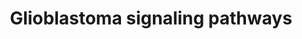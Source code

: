 ---
annotations:
- id: PW:0000711
  parent: disease pathway
  type: Pathway Ontology
  value: glioma pathway
- id: PW:0000170
  parent: signaling pathway
  type: Pathway Ontology
  value: epidermal growth factor/neuregulin signaling pathway
- id: PW:0000965
  parent: signaling pathway
  type: Pathway Ontology
  value: phosphatidylinositol 3-kinase class II signaling pathway
- id: CL:0000030
  parent: native cell
  type: Cell Type Ontology
  value: glioblast
- id: PW:0000387
  parent: signaling pathway
  type: Pathway Ontology
  value: Arf family mediated signaling pathway
- id: PW:0000102
  parent: signaling pathway
  type: Pathway Ontology
  value: the extracellular signal-regulated Raf/Mek/Erk signaling pathway
- id: PW:0000963
  parent: signaling pathway
  type: Pathway Ontology
  value: phosphatidylinositol 3-kinase class I signaling pathway
- id: PW:0000328
  parent: signaling pathway
  type: Pathway Ontology
  value: fibroblast growth factor signaling pathway
- id: PW:0000840
  parent: signaling pathway
  type: Pathway Ontology
  value: protein kinase C (PKC) signaling pathway
- id: DOID:1319
  parent: disease of cellular proliferation
  type: Disease Ontology
  value: brain cancer
- id: DOID:3068
  parent: disease of cellular proliferation
  type: Disease Ontology
  value: glioblastoma
- id: PW:0000718
  parent: regulatory pathway
  type: Pathway Ontology
  value: p53 signaling pathway
- id: DOID:162
  parent: disease of cellular proliferation
  type: Disease Ontology
  value: cancer
authors:
- AlexanderPico
- MaintBot
- Ddigles
- Mkutmon
- Khanspers
- Egonw
- Elisson nl
- Fehrhart
- Eweitz
description: 'The most frequently altered genes in glioblastoma. This pathway originally
  accompanied the 2008 Nature publication on the comprehensive genomic characterization
  of human glioblastoma genes and core pathways by TCGA, The Cancer Genome Atlas (see
  Bibliography).  Assembled from literature and public pathway database resources,
  this representation can easily be kept up to date at WikiPathways.org.  Sources:
  [http://cbio.mskcc.org/cancergenomics/gbm/pathways/GBM_pathway_20080708.pdf cBio
  Cancer Genomics Portal]  Proteins on this pathway have targeted assays available
  via the [https://assays.cancer.gov/available_assays?wp_id=WP2261 CPTAC Assay Portal]'
last-edited: 2021-05-27
organisms:
- Homo sapiens
redirect_from:
- /index.php/Pathway:WP2261
- /instance/WP2261
revision: null
schema-jsonld:
- '@context': https://schema.org/
  '@id': https://wikipathways.github.io/pathways/WP2261.html
  '@type': Dataset
  creator:
    '@type': Organization
    name: WikiPathways
  description: 'The most frequently altered genes in glioblastoma. This pathway originally
    accompanied the 2008 Nature publication on the comprehensive genomic characterization
    of human glioblastoma genes and core pathways by TCGA, The Cancer Genome Atlas
    (see Bibliography).  Assembled from literature and public pathway database resources,
    this representation can easily be kept up to date at WikiPathways.org.  Sources:
    [http://cbio.mskcc.org/cancergenomics/gbm/pathways/GBM_pathway_20080708.pdf cBio
    Cancer Genomics Portal]  Proteins on this pathway have targeted assays available
    via the [https://assays.cancer.gov/available_assays?wp_id=WP2261 CPTAC Assay Portal]'
  keywords:
  - AKT1
  - AKT2
  - AKT3
  - ARAF
  - ARF
  - ATM
  - Apoptosis
  - BRAF
  - BRCA1
  - BRCA2
  - CBL
  - CCND1
  - CCND2
  - CCNE1
  - CDK2
  - CDK4
  - CDK6
  - CDKN1A
  - CDKN1B
  - CDKN2B
  - CDKN2C
  - Cell Cycle Progression
  - Cell Migration
  - Cell Survival
  - DNA Repair
  - E2F1
  - EGFR
  - EP300
  - ERBB2
  - ERBB3
  - ERRFI1
  - FGFR1
  - FGFR2
  - FOXO1
  - FOXO3
  - FOXO4
  - G1/S Progression
  - G2/M Arrest
  - GAB1
  - GRB2
  - HRAS
  - IGF1R
  - IRS1
  - KRAS
  - LPA
  - MAP2K1
  - MAP2K2
  - MAP2K3
  - MAP2K4
  - MAP2K5
  - MAP2K6
  - MAP2K7
  - MAPK1
  - MAPK3
  - MDM2
  - MDM4
  - MET
  - MIR21
  - MSH6
  - NF1
  - NRAS
  - P16
  - PDGFRA
  - PDGFRB
  - PDPK1
  - PI(3)P
  - PIK3C2A
  - PIK3C2B
  - PIK3C2G
  - PIK3CA
  - PIK3CB
  - PIK3CD
  - PIK3CG
  - PIK3R1
  - PIK3R2
  - PIP3
  - PLCG1
  - PLCG2
  - PRKCA
  - PRKCB
  - PRKCD
  - PRKCG
  - PRKCH
  - PRKCI
  - PRKCQ
  - PRKCZ
  - PTEN
  - RAF1
  - RB1
  - SPRY2
  - SRC
  - TP53
  - TSC1
  - TSC2
  license: CC0
  name: Glioblastoma signaling pathways
seo: CreativeWork
title: Glioblastoma signaling pathways
wpid: WP2261
---